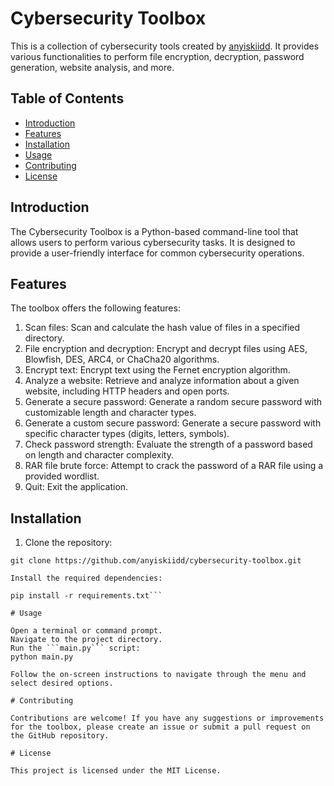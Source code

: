 # Cybersecurity Toolbox

This is a collection of cybersecurity tools created by [anyiskiidd](https://github.com/anyiskiidd). It provides various functionalities to perform file encryption, decryption, password generation, website analysis, and more.

## Table of Contents

- [Introduction](#introduction)
- [Features](#features)
- [Installation](#installation)
- [Usage](#usage)
- [Contributing](#contributing)
- [License](#license)

## Introduction

The Cybersecurity Toolbox is a Python-based command-line tool that allows users to perform various cybersecurity tasks. It is designed to provide a user-friendly interface for common cybersecurity operations.

## Features

The toolbox offers the following features:

1. Scan files: Scan and calculate the hash value of files in a specified directory.
2. File encryption and decryption: Encrypt and decrypt files using AES, Blowfish, DES, ARC4, or ChaCha20 algorithms.
3. Encrypt text: Encrypt text using the Fernet encryption algorithm.
4. Analyze a website: Retrieve and analyze information about a given website, including HTTP headers and open ports.
5. Generate a secure password: Generate a random secure password with customizable length and character types.
6. Generate a custom secure password: Generate a secure password with specific character types (digits, letters, symbols).
7. Check password strength: Evaluate the strength of a password based on length and character complexity.
8. RAR file brute force: Attempt to crack the password of a RAR file using a provided wordlist.
9. Quit: Exit the application.

## Installation

1. Clone the repository:

```shell
git clone https://github.com/anyiskiidd/cybersecurity-toolbox.git

Install the required dependencies:

pip install -r requirements.txt```

# Usage

Open a terminal or command prompt.
Navigate to the project directory.
Run the ```main.py``` script:
python main.py

Follow the on-screen instructions to navigate through the menu and select desired options.

# Contributing

Contributions are welcome! If you have any suggestions or improvements for the toolbox, please create an issue or submit a pull request on the GitHub repository.

# License

This project is licensed under the MIT License.
